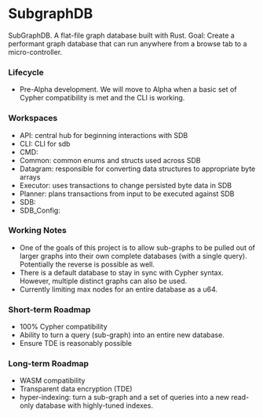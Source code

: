 # SubgraphDB
SubGraphDB. A flat-file graph database built with Rust.
Goal: Create a performant graph database that can run anywhere from a browse tab to a micro-controller.

### Lifecycle
- Pre-Alpha development. We will move to Alpha when a basic set of Cypher compatibility is met and the CLI is working.

### Workspaces
- API: central hub for beginning interactions with SDB
- CLI: CLI for sdb
- CMD:
- Common: common enums and structs used across SDB
- Datagram: responsible for converting data structures to appropriate byte arrays
- Executor: uses transactions to change persisted byte data in SDB 
- Planner: plans transactions from input to be executed against SDB
- SDB:
- SDB_Config:

### Working Notes
  - One of the goals of this project is to allow sub-graphs to be pulled out of larger graphs into their own complete databases (with a single query). Potentially the reverse is possible as well.
  - There is a default database to stay in sync with Cypher syntax. However, multiple distinct graphs can also be used.
  - Currently limiting max nodes for an entire database as a u64.

### Short-term Roadmap
  - 100% Cypher compatibility
  - Ability to turn a query (sub-graph) into an entire new database.
  - Ensure TDE is reasonably possible

### Long-term Roadmap
  - WASM compatibility
  - Transparent data encryption (TDE)
  - hyper-indexing: turn a sub-graph and a set of queries into a new read-only database with highly-tuned indexes.